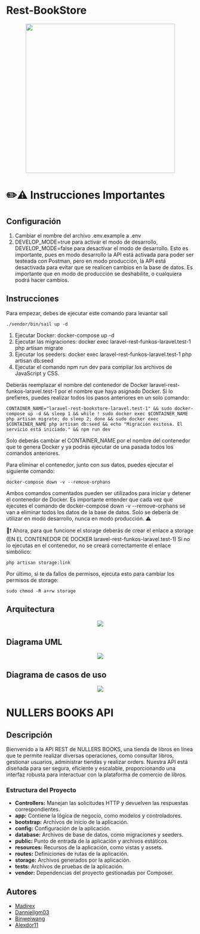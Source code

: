 # Rest-BookStore
<p align="center">
  <img src="https://i.imgur.com/L8JoB88.png" width="400px"/>
</p>

# ✏️⚠️ Instrucciones Importantes
## Configuración
1. Cambiar el nombre del archivo .env.example a .env
2. DEVELOP_MODE=true para activar el modo de desarrollo, DEVELOP_MODE=false para desactivar el modo de desarrollo. Esto es importante, pues en modo desarrollo la API está activada para poder ser testeada con Postman, pero en modo producción, la API está desactivada para evitar que se realicen cambios en la base de datos. Es importante que en modo de producción se deshabilite, o cualquiera podrá hacer cambios.

## Instrucciones
Para empezar, debes de ejecutar este comando para levantar sail
    
    ./vendor/bin/sail up -d

1. Ejecutar Docker: docker-compose up -d
2. Ejecutar las migraciones: docker exec laravel-rest-funkos-laravel.test-1 php artisan migrate
3. Ejecutar los seeders: docker exec laravel-rest-funkos-laravel.test-1 php artisan db:seed
4. Ejecutar el comando npm run dev para compilar los archivos de JavaScript y CSS.

Deberás reemplazar el nombre del contenedor de Docker laravel-rest-funkos-laravel.test-1 por el nombre que haya asignado Docker.
Si lo prefieres, puedes realizar todos los pasos anteriores en un solo comando:

    CONTAINER_NAME="laravel-rest-bookstore-laravel.test-1" && sudo docker-compose up -d && sleep 1 && while ! sudo docker exec $CONTAINER_NAME php artisan migrate; do sleep 2; done && sudo docker exec $CONTAINER_NAME php artisan db:seed && echo "Migración exitosa. El servicio está iniciado." && npm run dev

Solo deberás cambiar el CONTAINER_NAME por el nombre del contenedor que te genera Docker y ya podrás ejecutar de una pasada todos los comandos anteriores.

Para eliminar el contenedor, junto con sus datos, puedes ejecutar el siguiente comando:

    docker-compose down -v --remove-orphans

Ambos comandos comentados pueden ser utilizados para iniciar y detener el contenedor de Docker. Es importante entender que cada vez que ejecutes el comando de docker-compose down -v  --remove-orphans se van a eliminar todos los datos de la base de datos. Solo se debería de utilizar en modo desarrollo, nunca en modo producción. ⚠️

📁❗ Ahora, para que funcione el storage deberás de crear el enlace a storage (EN EL CONTENEDOR DE DOCKER laravel-rest-funkos-laravel.test-1) Si no lo ejecutas en el contenedor, no se creará correctamente el enlace simbólico:

    php artisan storage:link

Por último, si te da fallos de permisos, ejecuta esto para cambiar los permisos de storage:
    
    sudo chmod -R a+rw storage


## Arquitectura
<p align="center">
  <img src="https://i.imgur.com/TPseMiK.png"/>
</p>

## Diagrama UML
<p align="center">
  <img src="https://i.imgur.com/Mligyx8.png"/>
</p>

## Diagrama de casos de uso
<p align="center">
  <img src="https://i.imgur.com/EaeNSxz.png"/>
</p>

# NULLERS BOOKS API
## Descripción

Bienvenido a la API REST de NULLERS BOOKS, una tienda de libros en línea que te permite realizar diversas operaciones, como consultar libros, gestionar usuarios, administrar tiendas y realizar orders. Nuestra API está diseñada para ser segura, eficiente y escalable, proporcionando una interfaz robusta para interactuar con la plataforma de comercio de libros.

### Estructura del Proyecto

- **Controllers:** Manejan las solicitudes HTTP y devuelven las respuestas correspondientes.
- **app:** Contiene la lógica de negocio, como modelos y controladores.
- **bootstrap:** Archivos de inicio de la aplicación.
- **config:** Configuración de la aplicación.
- **database:** Archivos de base de datos, como migraciones y seeders.
- **public:** Punto de entrada de la aplicación y archivos estáticos.
- **resources:** Recursos de la aplicación, como vistas y assets.
- **routes:** Definiciones de rutas de la aplicación.
- **storage:** Archivos generados por la aplicación.
- **tests:** Archivos de pruebas de la aplicación.
- **vendor:** Dependencias del proyecto gestionadas por Composer.

## Autores
- [Madirex](https://github.com/Madirex/)
- [Danniellgm03](https://github.com/Danniellgm03)
- [Binweiwang](https://github.com/Binweiwang)
- [Alexdor11](https://github.com/alexdor11)

